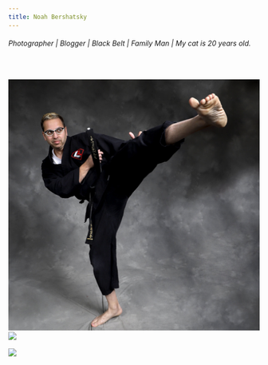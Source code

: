 ```yaml
---
title: Noah Bershatsky
---
```


###### Photographer | Blogger | Black Belt | Family Man | My cat is 20 years old.

<div>&nbsp;</div>

![](https://raw.githubusercontent.com/bershatsky/vanilla-bootstrap-hugo-theme/master/exampleSite/resources/_gen/images/133FF109-9B6E-454C-8890-80BB7F057CE9.jpeg)
![](https://photos.smugmug.com/My-First-Gallery/i-4TkcwHs/0/3f6a5487/X3/0AABDB0B-3FFE-43D9-BECC-C0461EE6AEDD-X3.jpg)

![](https://photos.smugmug.com/My-First-Gallery/i-4TkcwHs/0/3f6a5487/X3/0AABDB0B-3FFE-43D9-BECC-C0461EE6AEDD-X3.jpg)
